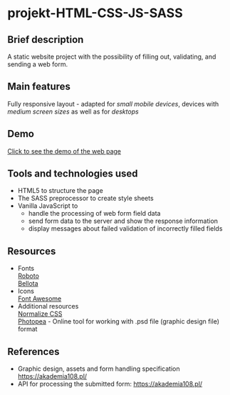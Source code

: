 # projekt-HTML-CSS-JS-SASS

## Brief description 
A static website project with the possibility of filling out, validating, and sending a web form.

## Main features
Fully responsive layout - adapted for _small mobile devices_, devices with _medium screen sizes_ as well as for _desktops_  
## Demo 
[Click to see the demo of the web page](https://den0702.github.io/projekt-HTML-CSS-JS-SASS/)

## Tools and technologies used
- HTML5 to structure the page
- The SASS preprocessor to create style sheets 
- Vanilla JavaScript to
    + handle the processing of web form field data
    + send form data to the server and show the response information
    + display messages about failed validation of incorrectly filled fields

## Resources
- Fonts  
    [Roboto](https://fonts.google.com/specimen/Roboto)  
    [Bellota](https://fonts.google.com/specimen/Bellota)  
- Icons  
    [Font Awesome](https://use.fontawesome.com/releases/v5.0.7/css/all.css)  
- Additional resources  
    [Normalize CSS](https://github.com/kristerkari/normalize.scss/blob/master/_normalize.scss)  
    [Photopea](https://www.photopea.com/) - Online tool for working with .psd file (graphic design file) format    
## References
- Graphic design, assets and form handling specification
    https://akademia108.pl/
- API for processing the submitted form:
    https://akademia108.pl/
    

    
